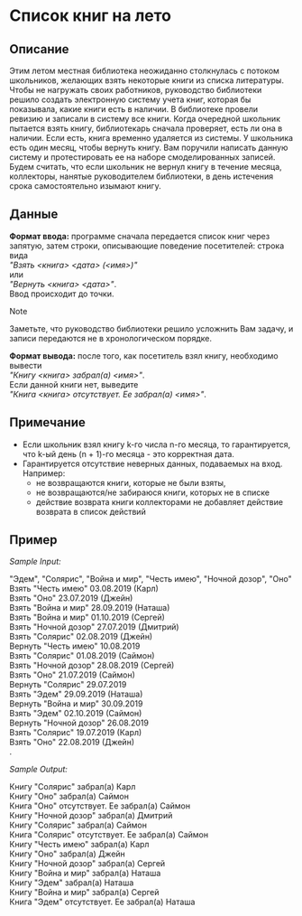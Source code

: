 # Список книг на лето

## Описание

 Этим летом местная библиотека неожиданно столкнулась с потоком школьников, желающих взять некоторые книги из списка литературы. Чтобы не нагружать своих работников, руководство библиотеки решило создать электронную систему учета книг, которая бы показывала, какие книги есть в наличии. В библиотеке провели ревизию и записали в систему все книги. Когда очередной школьник пытается взять книгу, библиотекарь сначала проверяет, есть ли она в наличии. Если есть, книга временно удаляется из системы. У школьника есть один месяц, чтобы вернуть книгу. Вам поручили написать данную систему и протестировать ее на наборе смоделированных записей. Будем считать, что если школьник не вернул книгу в течение месяца, коллекторы, нанятые руководителем библиотеки, в день истечения срока самостоятельно изымают книгу.

## Данные

**Формат ввода:** программе сначала передается список книг через запятую, затем строки, описывающие поведение посетителей: строка вида\
*"Взять <книга> <дата> (<имя>)"*\
или\
*"Вернуть <книга> <дата>"*.\
Ввод происходит до точки.

> [!NOTE]
> Заметьте, что руководство библиотеки решило усложнить Вам задачу, и записи передаются не в хронологическом порядке. 

**Формат вывода:** после того, как посетитель взял книгу, необходимо вывести\
*"Книгу <книга> забрал(а) <имя>"*.\
Если данной книги нет, выведите\
*"Книга <книга> отсутствует. Ее забрал(а) <имя>"*.

## Примечание
  
- Если школьник взял книгу k-го числа n-го месяца, то гарантируется, что k-ый день (n + 1)-го месяца - это корректная дата.
- Гарантируется отсутствие неверных данных, подаваемых на вход. Например:
  - не возвращаются книги, которые не были взяты,
  - не возвращаются/не забираюся книги, которых не в списке
  - действие возврата книги коллекторами не добавляет действие возврата в список действий

## Пример

*Sample Input:*

"Эдем", "Солярис", "Война и мир", "Честь имею", "Ночной дозор", "Оно"\
Взять "Честь имею" 03.08.2019 (Карл)\
Взять "Оно" 23.07.2019 (Джейн)\
Взять "Война и мир" 28.09.2019 (Наташа)\
Взять "Война и мир" 01.10.2019 (Сергей)\
Взять "Ночной дозор" 27.07.2019 (Дмитрий)\
Взять "Солярис" 02.08.2019 (Джейн)\
Вернуть "Честь имею" 10.08.2019\
Взять "Солярис" 01.08.2019 (Саймон)\
Взять "Ночной дозор" 28.08.2019 (Сергей)\
Взять "Оно" 21.07.2019 (Саймон)\
Вернуть "Солярис" 29.07.2019\
Взять "Эдем" 29.09.2019 (Наташа)\
Вернуть "Война и мир" 30.09.2019\
Взять "Эдем" 02.10.2019 (Саймон)\
Вернуть "Ночной дозор" 26.08.2019\
Взять "Солярис" 19.07.2019 (Карл)\
Взять "Оно" 22.08.2019 (Джейн)\
.

*Sample Output:*

Книгу "Солярис" забрал(а) Карл\
Книгу "Оно" забрал(а) Саймон\
Книга "Оно" отсутствует. Ее забрал(а) Саймон\
Книгу "Ночной дозор" забрал(а) Дмитрий\
Книгу "Солярис" забрал(а) Саймон\
Книга "Солярис" отсутствует. Ее забрал(а) Саймон\
Книгу "Честь имею" забрал(а) Карл\
Книгу "Оно" забрал(а) Джейн\
Книгу "Ночной дозор" забрал(а) Сергей\
Книгу "Война и мир" забрал(а) Наташа\
Книгу "Эдем" забрал(а) Наташа\
Книгу "Война и мир" забрал(а) Сергей\
Книга "Эдем" отсутствует. Ее забрал(а) Наташа
